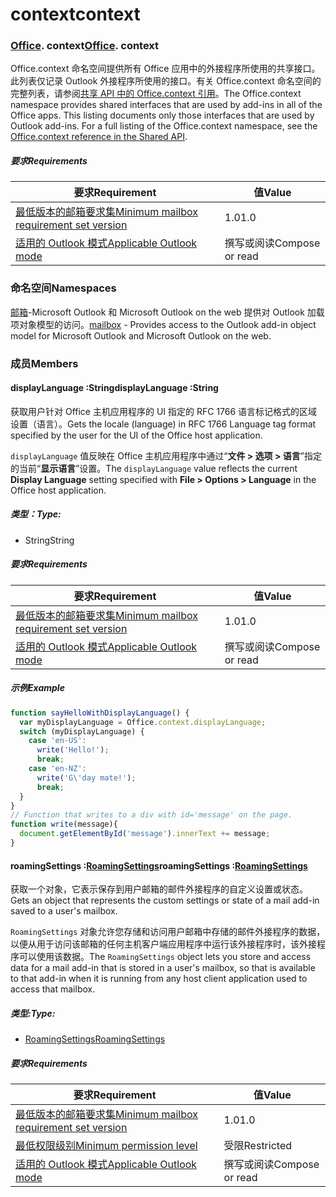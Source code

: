 
# <a name="context"></a><span data-ttu-id="c0cbb-101">context</span><span class="sxs-lookup"><span data-stu-id="c0cbb-101">context</span></span>

### <span data-ttu-id="c0cbb-p101">[Office](Office.md). context</span><span class="sxs-lookup"><span data-stu-id="c0cbb-p101">[Office](Office.md). context</span></span>

<span data-ttu-id="c0cbb-p102">Office.context 命名空间提供所有 Office 应用中的外接程序所使用的共享接口。此列表仅记录 Outlook 外接程序所使用的接口。有关 Office.context 命名空间的完整列表，请参阅[共享 API 中的 Office.context 引用](/javascript/api/office/office.context)。</span><span class="sxs-lookup"><span data-stu-id="c0cbb-p102">The Office.context namespace provides shared interfaces that are used by add-ins in all of the Office apps. This listing documents only those interfaces that are used by Outlook add-ins. For a full listing of the Office.context namespace, see the [Office.context reference in the Shared API](/javascript/api/office/office.context).</span></span>


##### <a name="requirements"></a><span data-ttu-id="c0cbb-106">要求</span><span class="sxs-lookup"><span data-stu-id="c0cbb-106">Requirements</span></span>

|<span data-ttu-id="c0cbb-107">要求</span><span class="sxs-lookup"><span data-stu-id="c0cbb-107">Requirement</span></span>| <span data-ttu-id="c0cbb-108">值</span><span class="sxs-lookup"><span data-stu-id="c0cbb-108">Value</span></span>|
|---|---|
|[<span data-ttu-id="c0cbb-109">最低版本的邮箱要求集</span><span class="sxs-lookup"><span data-stu-id="c0cbb-109">Minimum mailbox requirement set version</span></span>](/javascript/office/requirement-sets/outlook-api-requirement-sets)| <span data-ttu-id="c0cbb-110">1.0</span><span class="sxs-lookup"><span data-stu-id="c0cbb-110">1.0</span></span>|
|[<span data-ttu-id="c0cbb-111">适用的 Outlook 模式</span><span class="sxs-lookup"><span data-stu-id="c0cbb-111">Applicable Outlook mode</span></span>](https://docs.microsoft.com/outlook/add-ins/#extension-points)| <span data-ttu-id="c0cbb-112">撰写或阅读</span><span class="sxs-lookup"><span data-stu-id="c0cbb-112">Compose or read</span></span>|

### <a name="namespaces"></a><span data-ttu-id="c0cbb-113">命名空间</span><span class="sxs-lookup"><span data-stu-id="c0cbb-113">Namespaces</span></span>

<span data-ttu-id="c0cbb-114">[邮箱](office.context.mailbox.md)-Microsoft Outlook 和 Microsoft Outlook on the web 提供对 Outlook 加载项对象模型的访问。</span><span class="sxs-lookup"><span data-stu-id="c0cbb-114">[mailbox](office.context.mailbox.md) - Provides access to the Outlook add-in object model for Microsoft Outlook and Microsoft Outlook on the web.</span></span>

### <a name="members"></a><span data-ttu-id="c0cbb-115">成员</span><span class="sxs-lookup"><span data-stu-id="c0cbb-115">Members</span></span>

####  <a name="displaylanguage-string"></a><span data-ttu-id="c0cbb-116">displayLanguage :String</span><span class="sxs-lookup"><span data-stu-id="c0cbb-116">displayLanguage :String</span></span>

<span data-ttu-id="c0cbb-117">获取用户针对 Office 主机应用程序的 UI 指定的 RFC 1766 语言标记格式的区域设置（语言）。</span><span class="sxs-lookup"><span data-stu-id="c0cbb-117">Gets the locale (language) in RFC 1766 Language tag format specified by the user for the UI of the Office host application.</span></span>

<span data-ttu-id="c0cbb-118">`displayLanguage` 值反映在 Office 主机应用程序中通过“**文件 > 选项 > 语言**”指定的当前“**显示语言**”设置。</span><span class="sxs-lookup"><span data-stu-id="c0cbb-118">The `displayLanguage` value reflects the current **Display Language** setting specified with **File > Options > Language** in the Office host application.</span></span>

##### <a name="type"></a><span data-ttu-id="c0cbb-119">类型：</span><span class="sxs-lookup"><span data-stu-id="c0cbb-119">Type:</span></span>

*   <span data-ttu-id="c0cbb-120">String</span><span class="sxs-lookup"><span data-stu-id="c0cbb-120">String</span></span>

##### <a name="requirements"></a><span data-ttu-id="c0cbb-121">要求</span><span class="sxs-lookup"><span data-stu-id="c0cbb-121">Requirements</span></span>

|<span data-ttu-id="c0cbb-122">要求</span><span class="sxs-lookup"><span data-stu-id="c0cbb-122">Requirement</span></span>| <span data-ttu-id="c0cbb-123">值</span><span class="sxs-lookup"><span data-stu-id="c0cbb-123">Value</span></span>|
|---|---|
|[<span data-ttu-id="c0cbb-124">最低版本的邮箱要求集</span><span class="sxs-lookup"><span data-stu-id="c0cbb-124">Minimum mailbox requirement set version</span></span>](/javascript/office/requirement-sets/outlook-api-requirement-sets)| <span data-ttu-id="c0cbb-125">1.0</span><span class="sxs-lookup"><span data-stu-id="c0cbb-125">1.0</span></span>|
|[<span data-ttu-id="c0cbb-126">适用的 Outlook 模式</span><span class="sxs-lookup"><span data-stu-id="c0cbb-126">Applicable Outlook mode</span></span>](https://docs.microsoft.com/outlook/add-ins/#extension-points)| <span data-ttu-id="c0cbb-127">撰写或阅读</span><span class="sxs-lookup"><span data-stu-id="c0cbb-127">Compose or read</span></span>|

##### <a name="example"></a><span data-ttu-id="c0cbb-128">示例</span><span class="sxs-lookup"><span data-stu-id="c0cbb-128">Example</span></span>

```js
function sayHelloWithDisplayLanguage() {
  var myDisplayLanguage = Office.context.displayLanguage;
  switch (myDisplayLanguage) {
    case 'en-US':
      write('Hello!');
      break;
    case 'en-NZ':
      write('G\'day mate!');
      break;
  }
}
// Function that writes to a div with id='message' on the page.
function write(message){
  document.getElementById('message').innerText += message;
}
```

####  <a name="roamingsettings-roamingsettingsjavascriptapioutlook12officeroamingsettings"></a><span data-ttu-id="c0cbb-129">roamingSettings :[RoamingSettings](/javascript/api/outlook_1_2/office.RoamingSettings)</span><span class="sxs-lookup"><span data-stu-id="c0cbb-129">roamingSettings :[RoamingSettings](/javascript/api/outlook_1_2/office.RoamingSettings)</span></span>

<span data-ttu-id="c0cbb-130">获取一个对象，它表示保存到用户邮箱的邮件外接程序的自定义设置或状态。</span><span class="sxs-lookup"><span data-stu-id="c0cbb-130">Gets an object that represents the custom settings or state of a mail add-in saved to a user's mailbox.</span></span>

<span data-ttu-id="c0cbb-131">`RoamingSettings` 对象允许您存储和访问用户邮箱中存储的邮件外接程序的数据，以便从用于访问该邮箱的任何主机客户端应用程序中运行该外接程序时，该外接程序可以使用该数据。</span><span class="sxs-lookup"><span data-stu-id="c0cbb-131">The `RoamingSettings` object lets you store and access data for a mail add-in that is stored in a user's mailbox, so that is available to that add-in when it is running from any host client application used to access that mailbox.</span></span>

##### <a name="type"></a><span data-ttu-id="c0cbb-132">类型:</span><span class="sxs-lookup"><span data-stu-id="c0cbb-132">Type:</span></span>

*   [<span data-ttu-id="c0cbb-133">RoamingSettings</span><span class="sxs-lookup"><span data-stu-id="c0cbb-133">RoamingSettings</span></span>](/javascript/api/outlook_1_2/office.RoamingSettings)

##### <a name="requirements"></a><span data-ttu-id="c0cbb-134">要求</span><span class="sxs-lookup"><span data-stu-id="c0cbb-134">Requirements</span></span>

|<span data-ttu-id="c0cbb-135">要求</span><span class="sxs-lookup"><span data-stu-id="c0cbb-135">Requirement</span></span>| <span data-ttu-id="c0cbb-136">值</span><span class="sxs-lookup"><span data-stu-id="c0cbb-136">Value</span></span>|
|---|---|
|[<span data-ttu-id="c0cbb-137">最低版本的邮箱要求集</span><span class="sxs-lookup"><span data-stu-id="c0cbb-137">Minimum mailbox requirement set version</span></span>](/javascript/office/requirement-sets/outlook-api-requirement-sets)| <span data-ttu-id="c0cbb-138">1.0</span><span class="sxs-lookup"><span data-stu-id="c0cbb-138">1.0</span></span>|
|[<span data-ttu-id="c0cbb-139">最低权限级别</span><span class="sxs-lookup"><span data-stu-id="c0cbb-139">Minimum permission level</span></span>](https://docs.microsoft.com/outlook/add-ins/understanding-outlook-add-in-permissions)| <span data-ttu-id="c0cbb-140">受限</span><span class="sxs-lookup"><span data-stu-id="c0cbb-140">Restricted</span></span>|
|[<span data-ttu-id="c0cbb-141">适用的 Outlook 模式</span><span class="sxs-lookup"><span data-stu-id="c0cbb-141">Applicable Outlook mode</span></span>](https://docs.microsoft.com/outlook/add-ins/#extension-points)| <span data-ttu-id="c0cbb-142">撰写或阅读</span><span class="sxs-lookup"><span data-stu-id="c0cbb-142">Compose or read</span></span>|